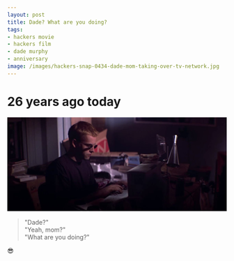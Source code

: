 ```yaml
---
layout: post
title: Dade? What are you doing?
tags:
- hackers movie
- hackers film
- dade murphy
- anniversary
image: /images/hackers-snap-0434-dade-mom-taking-over-tv-network.jpg
---
```

# 26 years ago today

![Opening scene of Hackers: Dade Murphy hunched over, typing on a computer terminal in bedroom, sunglasses on, dim lights.](/images/hackers-snap-0434-dade-mom-taking-over-tv-network.jpg)


> "Dade?"  
"Yeah, mom?"  
"What are you doing?" 


😎

